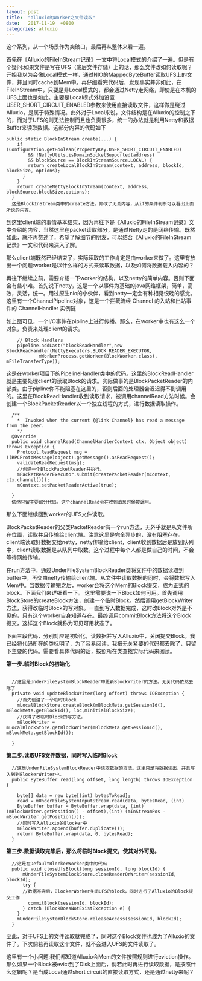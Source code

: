 ```yaml
---
layout: post
title:  "alluxio的Worker之文件读取"
date:   2017-11-19  +0800
categories: alluxio
---
```

这个系列，从一个场景作为突破口，最后再从整体来看一遍。

首先在《Alluxio的FileInStream记录》一文中将Local模式的介绍了一遍。但是有个疑问:如果文件是写在UFS（底层文件存储）上的话，那么文件改如何读取呢？开始我以为会像Local模式一样，通过NIO的MappedByteBuffer读取UFS上的文件，并且同时cache到Mem中。再仔细看完代码后，发现事实并非如此，在FileInStream中，只要是非Local模式的，都会通过Netty走网络，即使是在本机的UFS上面也是如此。主要是Local模式外加设置USER_SHORT_CIRCUIT_ENABLED参数来使用直接读取文件，这样做是绕过Alluxio，是属于特殊情况。此外对于Local来说，文件结构是在Alluxio的控制之下的，而对于UFS的则无法控制而且也负责很多，统一的办法就是利用Netty和数据Buffer来读取数据。这部分内容的代码如下

```
public static BlockInStream create(...) {
    if (Configuration.getBoolean(PropertyKey.USER_SHORT_CIRCUIT_ENABLED)
        && !NettyUtils.isDomainSocketSupported(address)
        && blockSource == BlockInStreamSource.LOCAL) {
        return createLocalBlockInStream(context, address, blockId, blockSize, options);
      }
    }
    return createNettyBlockInStream(context, address, blockSource,blockSize,options);
  }
  这是BlockInStream类中的create方法，修改了无关内容，从if的条件判断可以看出上面所说的内容。
```
到这里client端的事情基本结束，因为再往下是《Alluxio的FileInStream记录》文中介绍的内容，当然这里在packet读取部分，是通过Netty走的是网络传输。既然如此，就不再赘述了，希望了解细节的朋友，可以结合《Alluxio的FileInStream记录》一文和代码来深入了解。

那么client端既然已经结束了，实际读取的工作肯定是由worker来做了。这里有放出一个问题:worker是以什么样的方式来读取数据，以及如何将数据载入内容的？

再往下继续之前，需要介绍一下worker的结构，以及netty的简单内容。否则下面会有些小难。首先说下netty，这是一个以事件为基础的java网络框架，简单，高效，灵活，统一。用过原生nio的小伙伴，看到netty一定会有种相见恨晚的感觉。这里有一个ChannelPipeline对象，这是一个拦截流经 Channel 的入站和出站事件的 ChannelHandler 实例链

[](!images/alluxio/netty_pipeline.png)
如上图可见，一个I/O事件在pipline上进行传播。那么，在worker中也有这么一个对象，负责来处理client的请求。

```
    // Block Handlers
    pipeline.addLast("blockReadHandler",new BlockReadHandler(NettyExecutors.BLOCK_READER_EXECUTOR,
            mWorkerProcess.getWorker(BlockWorker.class), mFileTransferType));
```
这是在worker项目下的PipelineHandler类中的代码。这里的BlockReadHandler就是主要处理client的读取Block的请求。实际做事的是BlockPacketReader的内部类。由于pipline你不能阻塞在这里的，否则后面的处理器会迟迟得不到调用的。这里在BlockReadHandler收到读取请求，被调用channelRead方法时候。会创建一个BlockPacketReader以一个独立线程的方式，进行数据读取操作。


```
  /**
    *  Invoked when the current {@link Channel} has read a message from the peer.
    */
  @Override
  public void channelRead(ChannelHandlerContext ctx, Object object) throws Exception {
    Protocol.ReadRequest msg =((RPCProtoMessage)object).getMessage().asReadRequest();
    validateReadRequest(msg);
    //创建一个BlockPacketReader并执行。
    mPacketReaderExecutor.submit(createPacketReader(mContext, ctx.channel()));
    mContext.setPacketReaderActive(true);
    
  }
  依然只留主要部分代码。这个channelRead会在收到消息时候被调用。
```
那么下面继续回到worker的UFS文件读取。

BlockPacketReader的父类PacketReader有一个run方法，无外乎就是从文件所在位置，读取并且传输给client端。注意这里是完全异步的，没有阻塞存在。client端读取好数据交给netty，netty传输给client，client收到数据后是放到队列中，client读取数据是从队列中取数。这个过程中每个人都是做自己的时间，不会等待网络传输。


在run方法中，通过UnderFileSystemBlockReader类将文件中的数据读取到buffer中，再交由netty传输给client端。从文件中读取数据的同时，会将数据写入Mem中。当数据传输完之后，worker会将这个Mem的Block提交，成为正式的block。下面我们来详细看一下。
这里需要说一下Block如何可用。首先调用BlockStore的createBlock方法，创建一个临时Block。然后调用getBlockWriter方法，获得改临时Block的写对象。一直到写入数据完成，这时改Block对外是不见的，只有这个worker自身知道存在。最终调用commitBlock方法将这个Block提交，这样这个Block就称为可见可用状态了。

下面三段代码，分别对应是初始化，读数据并写入Alluxio中，关闭提交Block。我已经将代码所在的类标明了，为了容易阅读，我把无关紧要的代码都去除了，只留下主要的代码。需要看具体代码的话，按照所在类查找实际代码来阅读。


**第一步.临时Block的初始化**
```
  
  //这里是UnderFileSystemBlockReader中更新BlockWriter的方法。无关代码依然去除了
  private void updateBlockWriter(long offset) throws IOException {
    //首先创建了一个临时Block
    mLocalBlockStore.createBlock(mBlockMeta.getSessionId(), mBlockMeta.getBlockId(), loc,mInitialBlockSize);
    //获得了改临时Block的写方法。
    mBlockWriter = mLocalBlockStore.getBlockWriter(mBlockMeta.getSessionId(), mBlockMeta.getBlockId());
      
  }
```
**第二步.读取UFS文件数据，同时写入临时Block**
```
  //这是UnderFileSystemBlockReader中读取数据的方法。这里只是将数据读出，并且写入到到BlockerWriter中。
  public ByteBuffer read(long offset, long length) throws IOException {
 
    byte[] data = new byte[(int) bytesToRead];
    read = mUnderFileSystemInputStream.read(data, bytesRead, (int) 
    ByteBuffer buffer = ByteBuffer.wrap(data, (int) (mBlockWriter.getPosition() - offset),(int) (mInStreamPos - mBlockWriter.getPosition()));
    //同时写入Alluxio的Blocker中
    mBlockWriter.append(buffer.duplicate());
    return ByteBuffer.wrap(data, 0, bytesRead);
  }
```
**第三步.数据读取完毕后，那么将临时Block提交，使其对外可见。**

```
  //这是在DefaultBlockerWorker类中的代码
  public void closeUfsBlock(long sessionId, long blockId) {
      mUnderFileSystemBlockStore.closeReaderOrWriter(sessionId, blockId);
      try {
      //数据写完后，BlockerWorker关闭UFS的block，同时进行了Alluxio的Block提交工作
        commitBlock(sessionId, blockId);
      } catch (BlockDoesNotExistException e) {
    }
    mUnderFileSystemBlockStore.releaseAccess(sessionId, blockId);
  }
```

至此，对于UFS上的文件读取就完成了，同时这个Block文件也成为了Alluxio的文件了。下次倘若再读取这个文件，就不会进入UFS的文件读取了。

这里有一个小问题:我们都知道Alluxio会Mem的文件按照规则进行eviction操作。那么如果一个Block被evict到了Disk上面后，倘若此时再进行读取数据，是按照什么逻辑呢？是当成Local通过short circuit的直接读取方式，还是通过netty来呢？